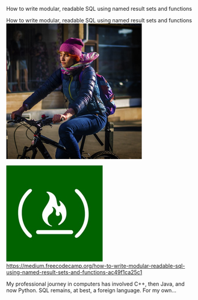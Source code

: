 How to write modular, readable SQL using named result sets and functions

How to write modular, readable SQL using named result sets and functions
![](../_resources/30ae5699e7dd7702eaf89db9f15758e9.png)

![](../_resources/f56a45a2c6c7dd3e40e1ed5644c7ff79.jpg)https://medium.freecodecamp.org/how-to-write-modular-readable-sql-using-named-result-sets-and-functions-ac49f1ca25c1

My professional journey in computers has involved C++, then Java, and now Python. SQL remains, at best, a foreign language. For my own…